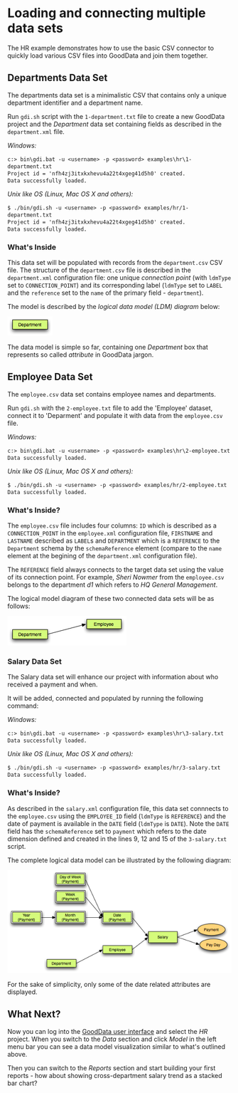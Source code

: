 # Loading and connecting multiple data sets

The HR example demonstrates how to use the basic CSV connector to quickly load various CSV files into GoodData and join them together.

## Departments Data Set

The departments data set is a minimalistic CSV that contains only a unique department identifier and a department name.

Run `gdi.sh` script with the `1-department.txt` file to create a new GoodData project and the _Department_ data set containing fields as described in the `department.xml` file. 

_Windows:_

    c:> bin\gdi.bat -u <username> -p <password> examples\hr\1-department.txt
    Project id = 'nfh4zj3itxkxhevu4a22t4xgeg41d5h0' created.
    Data successfully loaded.


_Unix like OS (Linux, Mac OS X and others):_

    $ ./bin/gdi.sh -u <username> -p <password> examples/hr/1-department.txt
    Project id = 'nfh4zj3itxkxhevu4a22t4xgeg41d5h0' created.
    Data successfully loaded.

### What's Inside

This data set will be populated with records from the `department.csv` CSV file. The structure of the `department.csv` file is described in the `department.xml` configuration file: one unique _connection point_ (with `ldmType` set to `CONNECTION_POINT`) and its corresponding label (`ldmType` set to `LABEL` and the `reference` set to the `name` of the primary field - `department`).

The model is described by the _logical data model (LDM) diagram_ below:

![Department LDM Diagram](https://github.com/gooddata/GoodData-CL/blob/master/cli-distro/examples/hr/hr_1_department_ldm.png "Department LDM Diagram")

The data model is simple so far, containing one _Department_ box  that represents so called _attribute_ in GoodData jargon.

## Employee Data Set

The `employee.csv` data set contains employee names and departments.


Run `gdi.sh` with the `2-employee.txt` file to add the 'Employee' dataset, connect it to 'Deparment' and populate it with data from the `employee.csv` file.

_Windows:_

    c:> bin\gdi.bat -u <username> -p <password> examples\hr\2-employee.txt
    Data successfully loaded.


_Unix like OS (Linux, Mac OS X and others):_

    $ ./bin/gdi.sh -u <username> -p <password> examples/hr/2-employee.txt
    Data successfully loaded.


### What's Inside?

The `employee.csv` file includes four columns: `ID` which is described as a `CONNECTION_POINT` in the `employee.xml` configuration file, `FIRSTNAME` and `LASTNAME` described as `LABEL`s and `DEPARTMENT` which is a `REFERENCE` to the `Department` schema by the `schemaReference` element (compare to the `name` element at the begining of the `department.xml` configuration file).

The `REFERENCE` field always connects to the target data set using the value of its connection point. For example, _Sheri Nowmer_ from the `employee.csv` belongs to the department _d1_ which refers to _HQ General Management_.

The logical model diagram of these two connected data sets will be as follows:

![Employee and Department LDM Diagram](https://github.com/gooddata/GoodData-CL/blob/master/cli-distro/examples/hr/hr_2_employee_ldm.png "Employee and Deparment LDM Diagram")
 
### Salary Data Set

The Salary data set will enhance our project with information about who received a payment and when.

It will be added, connected and populated by running the following command:

_Windows:_

    c:> bin\gdi.bat -u <username> -p <password> examples\hr\3-salary.txt
    Data successfully loaded.


_Unix like OS (Linux, Mac OS X and others):_

    $ ./bin/gdi.sh -u <username> -p <password> examples/hr/3-salary.txt
    Data successfully loaded.

       
### What's Inside?

As described in the `salary.xml` configuration file, this data set connnects to the `employee.csv` using the `EMPLOYEE_ID` field (`ldmType` is `REFERENCE`) and the date of payment is available in the `DATE` field (`ldmType` is `DATE`). Note the `DATE` field has the `schemaReference` set to `payment` which refers to the date dimension defined and created in the lines 9, 12 and 15 of the `3-salary.txt` script.

The complete logical data model can be illustrated by the following diagram:

![Full HR Diagram](https://github.com/gooddata/GoodData-CL/blob/master/cli-distro/examples/hr/hr_3_salary_ldm.png "Full HR Diagram")

For the sake of simplicity, only some of the date related attributes are displayed.

## What Next?

Now you can log into the [GoodData user interface](https://secure.gooddata.com/) and select the _HR_ project. When you switch to the _Data_ section and click _Model_ in the left menu bar you can see a data model visualization similar to what's outlined above.

Then you can switch to the _Reports_ section and start building your first reports - how about showing cross-department salary trend as a stacked bar chart?
